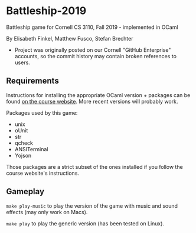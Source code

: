 # Battleship-2019
Battleship game for Cornell CS 3110, Fall 2019 - implemented in OCaml

By Elisabeth Finkel, Matthew Fusco, Stefan Brechter

- Project was originally posted on our Cornell "GitHub Enterprise" accounts, so the commit history may contain broken references to users.

## Requirements

Instructions for installing the appropriate OCaml version + packages can be found [on the course website](https://www.cs.cornell.edu/courses/cs3110/2019fa/install.html). More recent versions will probably work.

Packages used by this game:

* unix
* oUnit
* str
* qcheck
* ANSITerminal
* Yojson

Those packages are a strict subset of the ones installed if you follow the course website's instructions.

## Gameplay

`make play-music` to play the version of the game with music and sound effects (may only work on Macs).

`make play` to play the generic version (has been tested on Linux).

